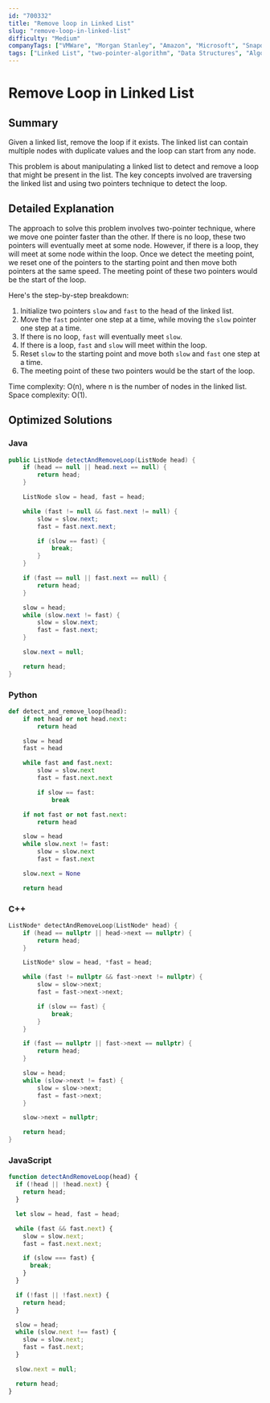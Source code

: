 ```yaml
---
id: "700332"
title: "Remove loop in Linked List"
slug: "remove-loop-in-linked-list"
difficulty: "Medium"
companyTags: ["VMWare", "Morgan Stanley", "Amazon", "Microsoft", "Snapdeal", "MakeMyTrip", "Oracle", "Walmart", "Goldman Sachs", "Adobe", "Qualcomm", "Kuliza", "Netskope"]
tags: ["Linked List", "two-pointer-algorithm", "Data Structures", "Algorithms"]
---
```


**Remove Loop in Linked List**
================================

## Summary
Given a linked list, remove the loop if it exists. The linked list can contain multiple nodes with duplicate values and the loop can start from any node.

This problem is about manipulating a linked list to detect and remove a loop that might be present in the list. The key concepts involved are traversing the linked list and using two pointers technique to detect the loop.

## Detailed Explanation
The approach to solve this problem involves two-pointer technique, where we move one pointer faster than the other. If there is no loop, these two pointers will eventually meet at some node. However, if there is a loop, they will meet at some node within the loop. Once we detect the meeting point, we reset one of the pointers to the starting point and then move both pointers at the same speed. The meeting point of these two pointers would be the start of the loop.

Here's the step-by-step breakdown:

1. Initialize two pointers `slow` and `fast` to the head of the linked list.
2. Move the `fast` pointer one step at a time, while moving the `slow` pointer one step at a time.
3. If there is no loop, `fast` will eventually meet `slow`.
4. If there is a loop, `fast` and `slow` will meet within the loop.
5. Reset `slow` to the starting point and move both `slow` and `fast` one step at a time.
6. The meeting point of these two pointers would be the start of the loop.

Time complexity: O(n), where n is the number of nodes in the linked list.
Space complexity: O(1).

## Optimized Solutions

### Java
```java
public ListNode detectAndRemoveLoop(ListNode head) {
    if (head == null || head.next == null) {
        return head;
    }

    ListNode slow = head, fast = head;

    while (fast != null && fast.next != null) {
        slow = slow.next;
        fast = fast.next.next;

        if (slow == fast) {
            break;
        }
    }

    if (fast == null || fast.next == null) {
        return head;
    }

    slow = head;
    while (slow.next != fast) {
        slow = slow.next;
        fast = fast.next;
    }

    slow.next = null;

    return head;
}
```

### Python
```python
def detect_and_remove_loop(head):
    if not head or not head.next:
        return head

    slow = head
    fast = head

    while fast and fast.next:
        slow = slow.next
        fast = fast.next.next

        if slow == fast:
            break

    if not fast or not fast.next:
        return head

    slow = head
    while slow.next != fast:
        slow = slow.next
        fast = fast.next

    slow.next = None

    return head
```

### C++
```cpp
ListNode* detectAndRemoveLoop(ListNode* head) {
    if (head == nullptr || head->next == nullptr) {
        return head;
    }

    ListNode* slow = head, *fast = head;

    while (fast != nullptr && fast->next != nullptr) {
        slow = slow->next;
        fast = fast->next->next;

        if (slow == fast) {
            break;
        }
    }

    if (fast == nullptr || fast->next == nullptr) {
        return head;
    }

    slow = head;
    while (slow->next != fast) {
        slow = slow->next;
        fast = fast->next;
    }

    slow->next = nullptr;

    return head;
}
```

### JavaScript
```javascript
function detectAndRemoveLoop(head) {
  if (!head || !head.next) {
    return head;
  }

  let slow = head, fast = head;

  while (fast && fast.next) {
    slow = slow.next;
    fast = fast.next.next;

    if (slow === fast) {
      break;
    }
  }

  if (!fast || !fast.next) {
    return head;
  }

  slow = head;
  while (slow.next !== fast) {
    slow = slow.next;
    fast = fast.next;
  }

  slow.next = null;

  return head;
}
```